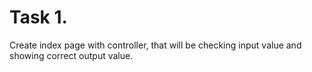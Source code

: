 # Task 1. 
Create index page with controller, that will be checking input value and showing correct output value. 
